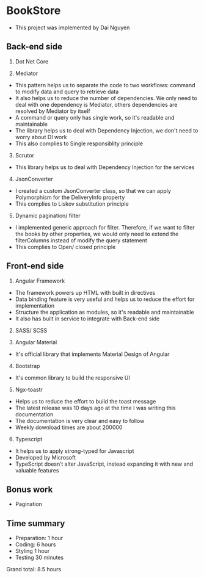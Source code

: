 # BookStore
- This project was implemented by Dai Nguyen

## Back-end side
1. Dot Net Core

2. Mediator
- This pattern helps us to separate the code to two workflows: command to modify data and query to retrieve data
- It also helps us to reduce the number of dependencies. We only need to deal with one dependency is Mediator, others dependencies are resolved by Mediator by itself
- A command or query only has single work, so it's readable and maintainable
- The library helps us to deal with Dependency Injection, we don't need to worry about DI work
- This also complies to Single responsiblity principle

3. Scrutor
- This library helps us to deal with Dependency Injection for the services

4. JsonConverter
- I created a custom JsonConverter class, so that we can apply Polymorphism for the DeliveryInfo property
- This complies to Liskov substitution principle

5. Dynamic pagination/ filter
- I implemented generic approach for filter. Therefore, if we want to filter the books by other properties, we would only need to extend the filterColumns instead of modify the query statement
- This complies to Open/ closed principle

## Front-end side
1. Angular Framework
- The framework powers up HTML with built in directives
- Data binding feature is very useful and helps us to reduce the effort for implementation
- Structure the application as modules, so it's readable and maintainable
- It also has built in service to integrate with Back-end side

2. SASS/ SCSS

3. Angular Material
- It's official library that implements Material Design of Angular

4. Bootstrap
- It's common library to build the responsive UI

5. Ngx-toastr
- Helps us to reduce the effort to build the toast message
- The latest release was 10 days ago at the time I was writing this documentation
- The documentation is very clear and easy to follow
- Weekly download times are about 200000

6. Typescript
- It helps us to apply strong-typed for Javascript
- Developed by Microsoft
- TypeScript doesn’t alter JavaScript, instead expanding it with new and valuable features

## Bonus work
- Pagination

## Time summary
- Preparation: 1 hour
- Coding: 6 hours
- Styling 1 hour
- Testing 30 minutes

Grand total: 8.5 hours
